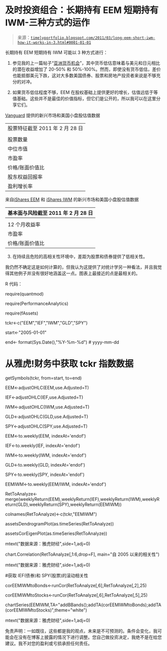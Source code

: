 <!--yml

类别：未分类

日期：2024 年 05 月 18 日 15:19:13

-->

# 及时投资组合：长期持有 EEM 短期持有 IWM-三种方式的运作

> 来源：[`timelyportfolio.blogspot.com/2011/03/long-eem-short-iwm-how-it-works-in-3.html#0001-01-01`](http://timelyportfolio.blogspot.com/2011/03/long-eem-short-iwm-how-it-works-in-3.html#0001-01-01)

长期持有 EEM 短期持有 IWM 可能以 3 种方式进行：

1) 参见我的上一篇帖子“[亚洲货币机会](http://timelyportfolio.blogspot.com/2011/03/asian-currency-opportunity.html)”，其中货币低估意味着与美元和日元相比的潜在收益增加了 20-50% 和 50%-100%。然而，即使没有货币低估，差价也能抵御美元下跌，这对大多数美国债券、股票和房地产投资者来说是不够充分的对冲。

2) 如果货币低估程度不够，EEM 在股权基础上提供更好的增长，估值远低于等值基础。这些并不是最佳的价值指标，但它们是公开的，所以我可以在这里分享它们。

[Vanguard](https://personal.vanguard.com/us/funds/vanguard/all?sort=name&sortorder=asc) 提供的新兴市场和美国小盘股估值数据

|  |
| --- |
| 股票特征截至 2011 年 2 月 28 日 |  |  |  |
|  | 新兴市场股票指数投资 | MSCI 新兴市场指数净美元 | 小盘指数基金投资 | MSCI 美国小盘 1750 指数 |
| 股票数量 | 900 | 796 | 1722 | 1716 |
| 中位市值 | 186 亿美元 | 189 亿美元 | 18 亿美元 | 18 亿美元 |
| 市盈率 | 14.5 倍 | 14.3 倍 | 26.1 倍 | 26.1 倍 |
| 价格/账面价值比 | 2.2 倍 | 2.1 倍 | 2.1 倍 | 2.1 倍 |
| 股东权益回报率 | 21.70% | 21.00% | 10.20% | 10.20% |
| 盈利增长率 | 14.30% | 13.70% | 3.80% | 4.00% |

来自[iShares EEM](http://us.ishares.com/product_info/fund/overview/EEM.htm) 和 [iShares IWM](http://us.ishares.com/product_info/fund/overview/IWM.htm) 的新兴市场和美国小盘股估值数据

| 基本面与风险截至 2011 年 2 月 28 日 |
| --- |
|  | EEM | IWM |
| 12 个月收益率 | 1.41% | 1.09% |
| 市盈率 | 18.69 | 27.98 |
| 价格/账面价值比 | 3.44 | 3.58 |

3) 在持续且危险的高相关性环境中，差距为股票和债券提供了低相关性。

我仍然不确定这是如何计算的，但我认为这提供了对统计学另一种看法，并且我觉得其他例子并没有很好地涵盖这一点。图表上最接近的点是最相关的。

R 代码：

require(quantmod)

require(PerformanceAnalytics)

require(fAssets)

tckr<-c("EEM","IEF","IWM","GLD","SPY")

start<-"2005-01-01"

end<- format(Sys.Date(),"%Y-%m-%d") # yyyy-mm-dd

# 从雅虎!财务中获取 tckr 指数数据

getSymbols(tckr, from=start, to=end)

EEM<-adjustOHLC(EEM,use.Adjusted=T)

IEF<-adjustOHLC(IEF,use.Adjusted=T)

IWM<-adjustOHLC(IWM,use.Adjusted=T)

GLD<-adjustOHLC(GLD,use.Adjusted=T)

SPY<-adjustOHLC(SPY,use.Adjusted=T)

EEM<-to.weekly(EEM, indexAt='endof')

IEF<-to.weekly(IEF, indexAt='endof')

IWM<-to.weekly(IWM, indexAt='endof')

GLD<-to.weekly(GLD, indexAt='endof')

SPY<-to.weekly(SPY, indexAt='endof')

EEMIWM<-to.weekly(EEM/IWM, indexAt='endof')

RetToAnalyze<-merge(weeklyReturn(EEM),weeklyReturn(IEF),weeklyReturn(IWM),weeklyReturn(GLD),weeklyReturn(SPY),weeklyReturn(EEMIWM))

colnames(RetToAnalyze)<-c(tckr,"EEMIWM")

assetsDendrogramPlot(as.timeSeries(RetToAnalyze))

assetsCorEigenPlot(as.timeSeries(RetToAnalyze))

mtext("数据来源：雅虎财经",side=1,adj=0)

chart.Correlation(RetToAnalyze[,1:6,drop=F], main="自 2005 以来的相关性")

mtext("数据来源：雅虎财经",side=1,adj=0)

#获取 IEF(债券)和 SPY(股票)的滚动相关性

corEEMIWMtoBonds<-runCor(RetToAnalyze[,6],RetToAnalyze[,2],25)

corEEMIWMtoStocks<-runCor(RetToAnalyze[,6],RetToAnalyze[,5],25)

chartSeries(EEMIWM,TA="addBBands();addTA(corEEMIWMtoBonds);addTA(corEEMIWMtoStocks)",theme="white")

mtext("数据来源：雅虎财经",side=1,adj=0)

免责声明：一如既往，这些都是我的观点，未来是不可预测的。条件会变化，我可能会在没有在博客上披露的情况下进行调整。您自己做投资决定，我绝不是在给您建议。我不对您的盈利或亏损承担任何责任。

